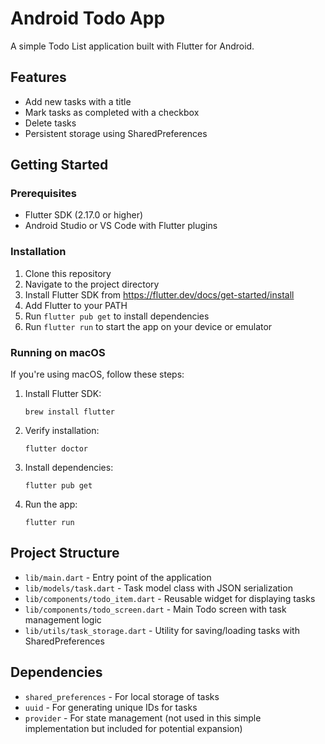 # Android Todo App

A simple Todo List application built with Flutter for Android.

## Features

- Add new tasks with a title
- Mark tasks as completed with a checkbox
- Delete tasks
- Persistent storage using SharedPreferences

## Getting Started

### Prerequisites

- Flutter SDK (2.17.0 or higher)
- Android Studio or VS Code with Flutter plugins

### Installation

1. Clone this repository
2. Navigate to the project directory
3. Install Flutter SDK from https://flutter.dev/docs/get-started/install
4. Add Flutter to your PATH
5. Run `flutter pub get` to install dependencies
6. Run `flutter run` to start the app on your device or emulator

### Running on macOS

If you're using macOS, follow these steps:

1. Install Flutter SDK:
   ```
   brew install flutter
   ```

2. Verify installation:
   ```
   flutter doctor
   ```

3. Install dependencies:
   ```
   flutter pub get
   ```

4. Run the app:
   ```
   flutter run
   ```

## Project Structure

- `lib/main.dart` - Entry point of the application
- `lib/models/task.dart` - Task model class with JSON serialization
- `lib/components/todo_item.dart` - Reusable widget for displaying tasks
- `lib/components/todo_screen.dart` - Main Todo screen with task management logic
- `lib/utils/task_storage.dart` - Utility for saving/loading tasks with SharedPreferences

## Dependencies

- `shared_preferences` - For local storage of tasks
- `uuid` - For generating unique IDs for tasks
- `provider` - For state management (not used in this simple implementation but included for potential expansion)